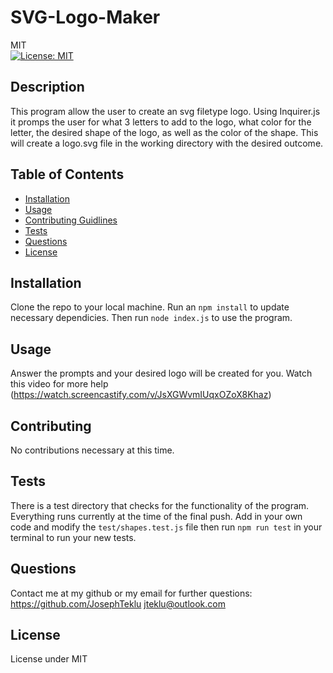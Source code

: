 # SVG-Logo-Maker
  MIT<br>[![License: MIT](https://img.shields.io/badge/License-MIT-yellow.svg)](https://opensource.org/licenses/MIT)
## Description 
  This program allow the user to create an svg filetype logo. Using Inquirer.js it promps the user for what 3 letters to add to the logo, what color for the letter, the desired shape of the logo, as well as the color of the shape. This will create a logo.svg file in the working directory with the desired outcome.
## Table of Contents
  - [Installation](#installation)
 - [Usage](#usage) 
 - [Contributing Guidlines](#contributing) 
 - [Tests](#tests) 
 - [Questions](#questions) 
 - [License](#license)
## Installation 
  Clone the repo to your local machine. Run an ``` npm install ``` to update necessary dependicies. Then run ``` node index.js ``` to use the program.
## Usage 
  Answer the prompts and your desired logo will be created for you. Watch this video for more help (https://watch.screencastify.com/v/JsXGWvmIUqxOZoX8Khaz)
## Contributing 
  No contributions necessary at this time.
## Tests 
  There is a test directory that checks for the functionality of the program. Everything runs currently at the time of the final push. Add in your own code and modify the ``` test/shapes.test.js ``` file then run ``` npm run test ``` in your terminal to run your new tests.
## Questions
  Contact me at my github or my email for further questions: https://github.com/JosephTeklu jteklu@outlook.com
## License
   License under MIT
  